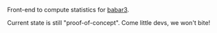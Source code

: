 Front-end to compute statistics for [babar3](https://github.com/Babaritech/babar3).

Current state is still "proof-of-concept". Come little devs, we won't bite!
